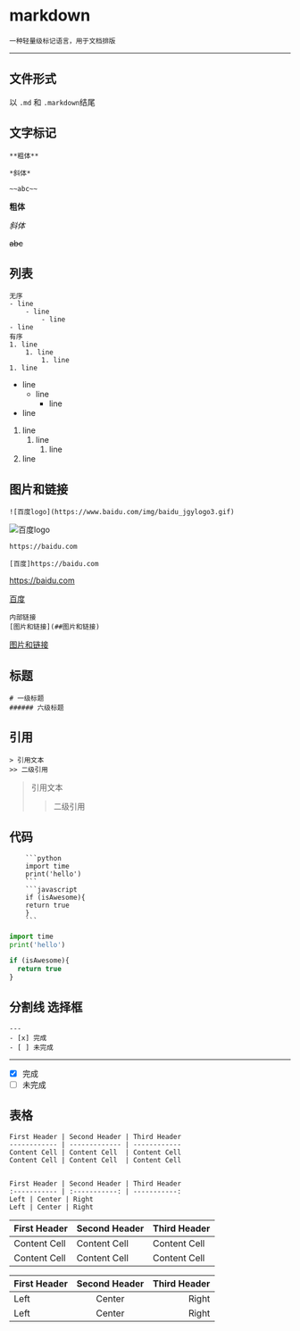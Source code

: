 ﻿# markdown
    一种轻量级标记语言，用于文档排版
---

## 文件形式

以 `.md` 和 `.markdown`结尾

## 文字标记
```
**粗体**

*斜体*

~~abc~~
```
**粗体**

*斜体*

~~abc~~
## 列表
```
无序
- line
    - line
        - line
- line
有序
1. line
    1. line
        1. line
1. line
```
- line
    - line
        - line
- line

1. line
    1. line
        1. line
1. line
## 图片和链接
```
![百度logo](https://www.baidu.com/img/baidu_jgylogo3.gif)
```
![百度logo](https://www.baidu.com/img/baidu_jgylogo3.gif)
```
https://baidu.com

[百度]https://baidu.com
```
https://baidu.com

[百度](https://baidu.com)
```
内部链接
[图片和链接](##图片和链接)
```
[图片和链接](##图片和链接)
## 标题
```
# 一级标题
###### 六级标题
```
## 引用
```
> 引用文本
>> 二级引用
```
> 引用文本
>> 二级引用
## 代码
```
    ```python
    import time
    print('hello')
    ```
    ```javascript
    if (isAwesome){
    return true
    }
    ```
```
```python
import time
print('hello')
```
```javascript
if (isAwesome){
  return true
}
```
## 分割线 选择框
```
---
- [x] 完成
- [ ] 未完成
```
---
- [x] 完成
- [ ] 未完成

## 表格
```
First Header | Second Header | Third Header
------------ | ------------- | ------------
Content Cell | Content Cell  | Content Cell
Content Cell | Content Cell  | Content Cell


First Header | Second Header | Third Header
:----------- | :-----------: | -----------:
Left | Center | Right
Left | Center | Right
```
First Header | Second Header | Third Header
------------ | ------------- | ------------
Content Cell | Content Cell  | Content Cell
Content Cell | Content Cell  | Content Cell


First Header | Second Header | Third Header
:----------- | :-----------: | -----------:
Left | Center | Right
Left | Center | Right



















